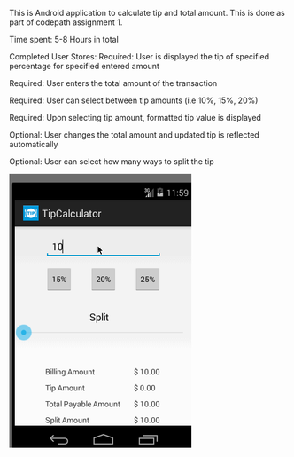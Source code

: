 This is Android application to calculate tip and total amount. This is done as part of codepath assignment 1. 

Time spent: 5-8 Hours in total

Completed User Stores:
Required: User is displayed the tip of specified percentage for specified entered amount

Required: User enters the total amount of the transaction

Required: User can select between tip amounts (i.e 10%, 15%, 20%)

Required: Upon selecting tip amount, formatted tip value is displayed

Optional: User changes the total amount and updated tip is reflected automatically

Optional: User can select how many ways to split the tip


![Gif](Tip%20Calculator.gif)

